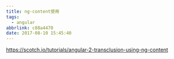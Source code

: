 ```yaml
---
title: ng-content使用
tags:
  - angular
abbrlink: c88a4470
date: 2017-08-10 15:45:40
---
```

https://scotch.io/tutorials/angular-2-transclusion-using-ng-content

